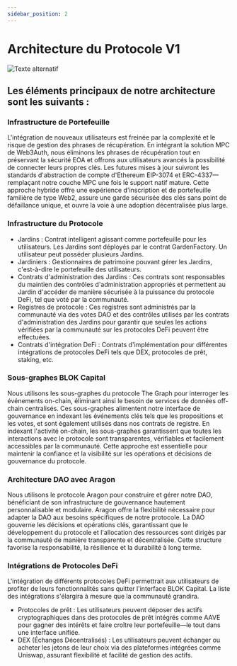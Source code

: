 ```yaml
---
sidebar_position: 2   
---
```


# Architecture du Protocole V1

![Texte alternatif](/img/architect.png)

## Les éléments principaux de notre architecture sont les suivants :

### Infrastructure de Portefeuille
L'intégration de nouveaux utilisateurs est freinée par la complexité et le risque de gestion des phrases de récupération. En intégrant la solution MPC de Web3Auth, nous éliminons les phrases de récupération tout en préservant la sécurité EOA et offrons aux utilisateurs avancés la possibilité de connecter leurs propres clés. Les futures mises à jour suivront les standards d'abstraction de compte d'Ethereum EIP-3074 et ERC-4337—remplaçant notre couche MPC une fois le support natif mature. Cette approche hybride offre une expérience d'inscription et de portefeuille familière de type Web2, assure une garde sécurisée des clés sans point de défaillance unique, et ouvre la voie à une adoption décentralisée plus large.

### Infrastructure du Protocole

- Jardins : Contrat intelligent agissant comme portefeuille pour les utilisateurs. Les Jardins sont déployés par le contrat GardenFactory. Un utilisateur peut posséder plusieurs Jardins.
- Jardiniers : Gestionnaires de patrimoine pouvant gérer les Jardins, c'est-à-dire le portefeuille des utilisateurs.
- Contrats d'administration des Jardins : Ces contrats sont responsables du maintien des contrôles d'administration appropriés et permettent au Jardin d'accéder de manière sécurisée à la puissance du protocole DeFi, tel que voté par la communauté.
- Registres de protocole : Ces registres sont administrés par la communauté via des votes DAO et des contrôles utilisés par les contrats d'administration des Jardins pour garantir que seules les actions vérifiées par la communauté sur les protocoles DeFi peuvent être effectuées.
- Contrats d'intégration DeFi : Contrats d'implémentation pour différentes intégrations de protocoles DeFi tels que DEX, protocoles de prêt, staking, etc.

### Sous-graphes BLOK Capital
Nous utilisons les sous-graphes du protocole The Graph pour interroger les événements on-chain, éliminant ainsi le besoin de services de données off-chain centralisés. Ces sous-graphes alimentent notre interface de gouvernance en indexant les événements clés tels que les propositions et les votes, et sont également utilisés dans nos contrats de registre. En indexant l'activité on-chain, les sous-graphes garantissent que toutes les interactions avec le protocole sont transparentes, vérifiables et facilement accessibles par la communauté. Cette approche est essentielle pour maintenir la confiance et la visibilité sur les opérations et décisions de gouvernance du protocole.

### Architecture DAO avec Aragon
Nous utilisons le protocole Aragon pour construire et gérer notre DAO, bénéficiant de son infrastructure de gouvernance hautement personnalisable et modulaire. Aragon offre la flexibilité nécessaire pour adapter la DAO aux besoins spécifiques de notre protocole. La DAO gouverne les décisions et opérations clés, garantissant que le développement du protocole et l'allocation des ressources sont dirigés par la communauté de manière transparente et décentralisée. Cette structure favorise la responsabilité, la résilience et la durabilité à long terme.

### Intégrations de Protocoles DeFi
L'intégration de différents protocoles DeFi permettrait aux utilisateurs de profiter de leurs fonctionnalités sans quitter l'interface BLOK Capital. La liste des intégrations s'élargira à mesure que la communauté grandira.
- Protocoles de prêt : Les utilisateurs peuvent déposer des actifs cryptographiques dans des protocoles de prêt intégrés comme AAVE pour gagner des intérêts et faire croître leur portefeuille—le tout dans une interface unifiée.
- DEX (Échanges Décentralisés) : Les utilisateurs peuvent échanger ou acheter les jetons de leur choix via des plateformes intégrées comme Uniswap, assurant flexibilité et facilité de gestion des actifs. 